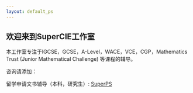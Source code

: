 ```yaml
---
layout: default_ps
---
```


## 欢迎来到SuperCIE工作室

本工作室专注于IGCSE，GCSE，A-Level，WACE，VCE，CGP，Mathematics Trust (Junior Mathematical Challenge) 等课程的辅导。



咨询请添加：<br>
<!--准备好来英国了吗？查看更多来英福利：[抵英福利](./subsec/ukfuli.md)<br>-->
留学申请文书辅导（本科，研究生）: [SuperPS](../index.md)
